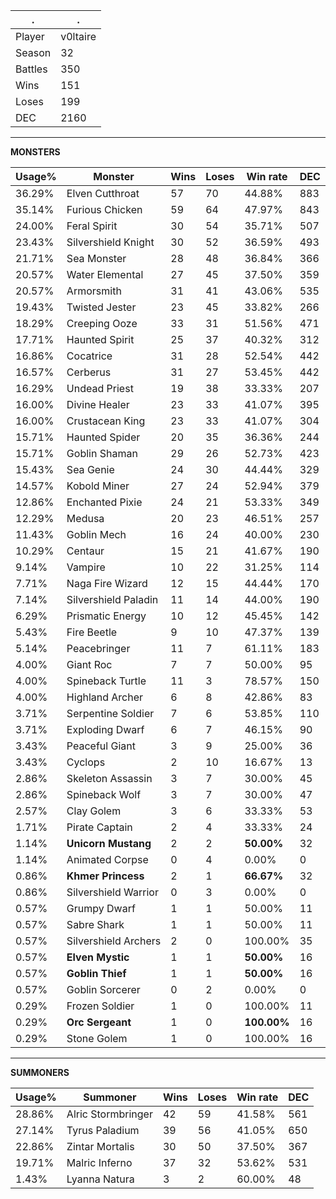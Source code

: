.|.
|-|-
Player|v0ltaire
Season|32
Battles|350
Wins|151
Loses|199
DEC|2160

---
**MONSTERS**

Usage%|Monster|Wins|Loses|Win rate|DEC|
-|-|-|-|-|-|
36.29%|Elven Cutthroat|57|70|44.88%|883|
35.14%|Furious Chicken|59|64|47.97%|843|
24.00%|Feral Spirit|30|54|35.71%|507|
23.43%|Silvershield Knight|30|52|36.59%|493|
21.71%|Sea Monster|28|48|36.84%|366|
20.57%|Water Elemental|27|45|37.50%|359|
20.57%|Armorsmith|31|41|43.06%|535|
19.43%|Twisted Jester|23|45|33.82%|266|
18.29%|Creeping Ooze|33|31|51.56%|471|
17.71%|Haunted Spirit|25|37|40.32%|312|
16.86%|Cocatrice|31|28|52.54%|442|
16.57%|Cerberus|31|27|53.45%|442|
16.29%|Undead Priest|19|38|33.33%|207|
16.00%|Divine Healer|23|33|41.07%|395|
16.00%|Crustacean King|23|33|41.07%|304|
15.71%|Haunted Spider|20|35|36.36%|244|
15.71%|Goblin Shaman|29|26|52.73%|423|
15.43%|Sea Genie|24|30|44.44%|329|
14.57%|Kobold Miner|27|24|52.94%|379|
12.86%|Enchanted Pixie|24|21|53.33%|349|
12.29%|Medusa|20|23|46.51%|257|
11.43%|Goblin Mech|16|24|40.00%|230|
10.29%|Centaur|15|21|41.67%|190|
9.14%|Vampire|10|22|31.25%|114|
7.71%|Naga Fire Wizard|12|15|44.44%|170|
7.14%|Silvershield Paladin|11|14|44.00%|190|
6.29%|Prismatic Energy|10|12|45.45%|142|
5.43%|Fire Beetle|9|10|47.37%|139|
5.14%|Peacebringer|11|7|61.11%|183|
4.00%|Giant Roc|7|7|50.00%|95|
4.00%|Spineback Turtle|11|3|78.57%|150|
4.00%|Highland Archer|6|8|42.86%|83|
3.71%|Serpentine Soldier|7|6|53.85%|110|
3.71%|Exploding Dwarf|6|7|46.15%|90|
3.43%|Peaceful Giant|3|9|25.00%|36|
3.43%|Cyclops|2|10|16.67%|13|
2.86%|Skeleton Assassin|3|7|30.00%|45|
2.86%|Spineback Wolf|3|7|30.00%|47|
2.57%|Clay Golem|3|6|33.33%|53|
1.71%|Pirate Captain|2|4|33.33%|24|
1.14%|**Unicorn Mustang**|2|2|**50.00%**|32|
1.14%|Animated Corpse|0|4|0.00%|0|
0.86%|**Khmer Princess**|2|1|**66.67%**|32|
0.86%|Silvershield Warrior|0|3|0.00%|0|
0.57%|Grumpy Dwarf|1|1|50.00%|11|
0.57%|Sabre Shark|1|1|50.00%|11|
0.57%|Silvershield Archers|2|0|100.00%|35|
0.57%|**Elven Mystic**|1|1|**50.00%**|16|
0.57%|**Goblin Thief**|1|1|**50.00%**|16|
0.57%|Goblin Sorcerer|0|2|0.00%|0|
0.29%|Frozen Soldier|1|0|100.00%|11|
0.29%|**Orc Sergeant**|1|0|**100.00%**|16|
0.29%|Stone Golem|1|0|100.00%|16|

---
**SUMMONERS**

Usage%|Summoner|Wins|Loses|Win rate|DEC|
-|-|-|-|-|-|
28.86%|Alric Stormbringer|42|59|41.58%|561|
27.14%|Tyrus Paladium|39|56|41.05%|650|
22.86%|Zintar Mortalis|30|50|37.50%|367|
19.71%|Malric Inferno|37|32|53.62%|531|
1.43%|Lyanna Natura|3|2|60.00%|48|
